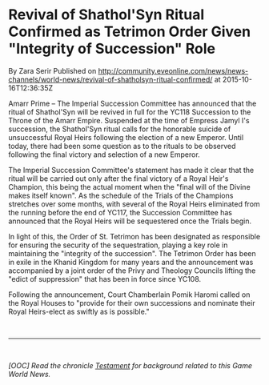 # Revival of Shathol'Syn Ritual Confirmed as Tetrimon Order Given "Integrity of Succession" Role
By Zara Serir
Published on http://community.eveonline.com/news/news-channels/world-news/revival-of-shatholsyn-ritual-confirmed/ at 2015-10-16T12:36:35Z

Amarr Prime – The Imperial Succession Committee has announced that the ritual of Shathol'Syn will be revived in full for the YC118 Succession to the Throne of the Amarr Empire. Suspended at the time of Empress Jamyl I's succession, the Shathol'Syn ritual calls for the honorable suicide of unsuccessful Royal Heirs following the election of a new Emperor. Until today, there had been some question as to the rituals to be observed following the final victory and selection of a new Emperor.

The Imperial Succession Committee's statement has made it clear that the ritual will be carried out only after the final victory of a Royal Heir's Champion, this being the actual moment when the "final will of the Divine makes itself known". As the schedule of the Trials of the Champions stretches over some months, with several of the Royal Heirs eliminated from the running before the end of YC117, the Succession Committee has announced that the Royal Heirs will be sequestered once the Trials begin.

In light of this, the Order of St. Tetrimon has been designated as responsible for ensuring the security of the sequestration, playing a key role in maintaining the "integrity of the succession". The Tetrimon Order has been in exile in the Khanid Kingdom for many years and the announcement was accompanied by a joint order of the Privy and Theology Councils lifting the "edict of suppression" that has been in force since YC108.

Following the announcement, Court Chamberlain Pomik Haromi called on the Royal Houses to "provide for their own successions and nominate their Royal Heirs-elect as swiftly as is possible."

&nbsp;

---

&nbsp;

_[OOC] Read the chronicle [Testament](http://community.eveonline.com/backstory/chronicles/testament/) for background related to this Game World News._

